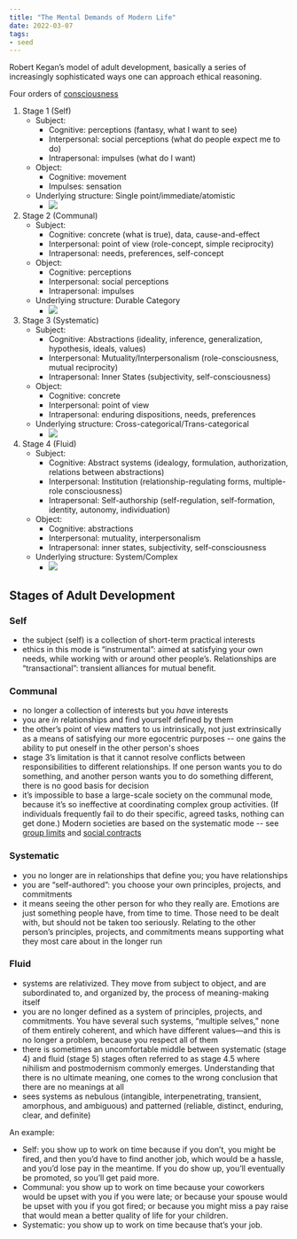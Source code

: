 ```yaml
---
title: "The Mental Demands of Modern Life"
date: 2022-03-07
tags:
- seed
---
```


Robert Kegan’s model of adult development, basically a series of increasingly sophisticated ways one can approach ethical reasoning.

Four orders of [consciousness](thoughts/consciousness.md)
1. Stage 1 (Self)
	- Subject:
		- Cognitive: perceptions (fantasy, what I want to see)
		- Interpersonal: social perceptions (what do people expect me to do)
		- Intrapersonal: impulses (what do I want)
	- Object:
		- Cognitive: movement
		- Impulses: sensation
	- Underlying structure: Single point/immediate/atomistic
		- ![](thoughts/images/Kegan%20Stage%201.png)
1. Stage 2 (Communal)
	- Subject:
		- Cognitive: concrete (what is true), data, cause-and-effect
		- Interpersonal: point of view (role-concept, simple reciprocity)
		- Intrapersonal: needs, preferences, self-concept
	- Object:
		- Cognitive: perceptions
		- Interpersonal: social perceptions
		- Intrapersonal: impulses
	- Underlying structure: Durable Category
		- ![](thoughts/images/Kegan%20Stage%202.png)
1. Stage 3 (Systematic)
	- Subject:
		- Cognitive: Abstractions (ideality, inference, generalization, hypothesis, ideals, values)
		- Interpersonal: Mutuality/Interpersonalism (role-consciousness, mutual reciprocity)
		- Intrapersonal: Inner States (subjectivity, self-consciousness)
	- Object:
		- Cognitive: concrete
		- Interpersonal: point of view
		- Intrapersonal: enduring dispositions, needs, preferences
	- Underlying structure: Cross-categorical/Trans-categorical
		- ![](thoughts/images/Kegan%20Stage%203.png)
1. Stage 4 (Fluid)
	- Subject:
		- Cognitive: Abstract systems (idealogy, formulation, authorization, relations between abstractions)
		- Interpersonal: Institution (relationship-regulating forms, multiple-role consciousness)
		- Intrapersonal: Self-authorship (self-regulation, self-formation, identity, autonomy, individuation)
	- Object:
		- Cognitive: abstractions
		- Interpersonal: mutuality, interpersonalism
		- Intrapersonal: inner states, subjectivity, self-consciousness
	- Underlying structure: System/Complex
		- ![](thoughts/images/Kegan%20Stage%204.png)

## Stages of Adult Development
### Self
- the subject (self) is a collection of short-term practical interests
- ethics in this mode is “instrumental”: aimed at satisfying your own needs, while working with or around other people’s. Relationships are “transactional”: transient alliances for mutual benefit.
### Communal
- no longer a collection of interests but you *have* interests
- you are *in* relationships and find yourself defined by them
- the other’s point of view matters to us intrinsically, not just extrinsically as a means of satisfying our more egocentric purposes -- one gains the ability to put oneself in the other person's shoes
- stage 3’s limitation is that it cannot resolve conflicts between responsibilities to different relationships. If one person wants you to do something, and another person wants you to do something different, there is no good basis for decision
- it’s impossible to base a large-scale society on the communal mode, because it’s so ineffective at coordinating complex group activities. (If individuals frequently fail to do their specific, agreed tasks, nothing can get done.) Modern societies are based on the systematic mode -- see [group limits](thoughts/group%20limits.md) and [social contracts](thoughts/social%20contracts.md)
### Systematic
- you no longer are in relationships that define you; you have relationships
- you are “self-authored”: you choose your own principles, projects, and commitments
- it means seeing the other person for who they really are. Emotions are just something people have, from time to time. Those need to be dealt with, but should not be taken too seriously. Relating to the other person’s principles, projects, and commitments means supporting what they most care about in the longer run
### Fluid
- systems are relativized. They move from subject to object, and are subordinated to, and organized by, the process of meaning-making itself
- you are no longer defined as a system of principles, projects, and commitments. You have several such systems, “multiple selves,” none of them entirely coherent, and which have different values—and this is no longer a problem, because you respect all of them
- there is sometimes an uncomfortable middle between systematic (stage 4) and fluid (stage 5) stages often referred to as stage 4.5 where nihilism and postmodernism commonly emerges. Understanding that there is no ultimate meaning, one comes to the wrong conclusion that there are no meanings at all
- sees systems as nebulous (intangible, interpenetrating, transient, amorphous, and ambiguous) and patterned (reliable, distinct, enduring, clear, and definite)

An example:
- Self: you show up to work on time because if you don’t, you might be fired, and then you’d have to find another job, which would be a hassle, and you’d lose pay in the meantime. If you do show up, you’ll eventually be promoted, so you’ll get paid more.
- Communal: you show up to work on time because your coworkers would be upset with you if you were late; or because your spouse would be upset with you if you got fired; or because you might miss a pay raise that would mean a better quality of life for your children.
- Systematic: you show up to work on time because that’s your job.